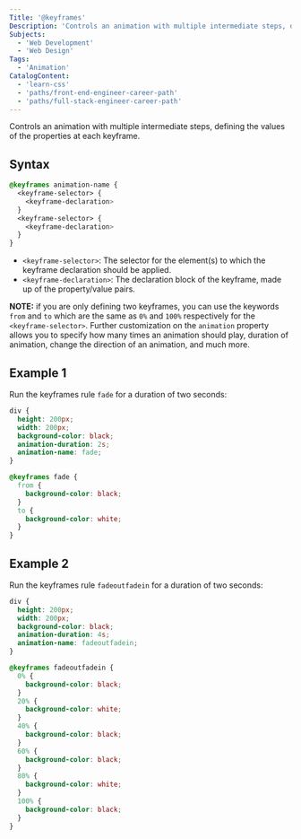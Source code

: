 ```yaml
---
Title: '@keyframes'
Description: 'Controls an animation with multiple intermediate steps, defining the values of the properties at each keyframe.'
Subjects:
  - 'Web Development'
  - 'Web Design'
Tags:
  - 'Animation'
CatalogContent:
  - 'learn-css'
  - 'paths/front-end-engineer-career-path'
  - 'paths/full-stack-engineer-career-path'
---
```


Controls an animation with multiple intermediate steps, defining the values of the properties at each keyframe.

## Syntax

```css
@keyframes animation-name {
  <keyframe-selector> {
    <keyframe-declaration>
  }
  <keyframe-selector> {
    <keyframe-declaration>
  }
}
```

- `<keyframe-selector>`: The selector for the element(s) to which the keyframe declaration should be applied.
- `<keyframe-declaration>`: The declaration block of the keyframe, made up of the property/value pairs.

**NOTE:** if you are only defining two keyframes, you can use the keywords `from` and `to` which are the same as `0%` and `100%` respectively for the `<keyframe-selector>`. Further customization on the `animation` property allows you to specify how many times an animation should play, duration of animation, change the direction of an animation, and much more.

## Example 1

Run the keyframes rule `fade` for a duration of two seconds:

```css
div {
  height: 200px;
  width: 200px;
  background-color: black;
  animation-duration: 2s;
  animation-name: fade;
}

@keyframes fade {
  from {
    background-color: black;
  }
  to {
    background-color: white;
  }
}
```

## Example 2

Run the keyframes rule `fadeoutfadein` for a duration of two seconds:

```css
div {
  height: 200px;
  width: 200px;
  background-color: black;
  animation-duration: 4s;
  animation-name: fadeoutfadein;
}

@keyframes fadeoutfadein {
  0% {
    background-color: black;
  }
  20% {
    background-color: white;
  }
  40% {
    background-color: black;
  }
  60% {
    background-color: black;
  }
  80% {
    background-color: white;
  }
  100% {
    background-color: black;
  }
}
```
